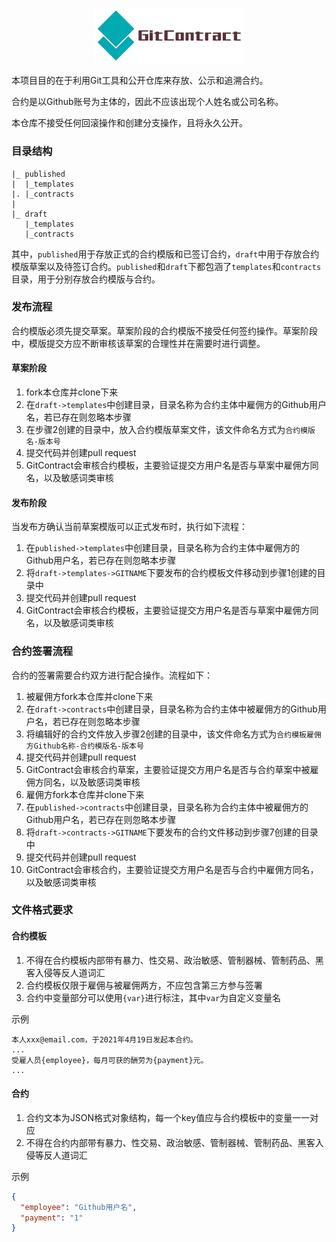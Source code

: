 <p align="center"><img width="240" src="https://github.com/GitContract/GitContract/blob/main/docs/logo.png?raw=true" alt="GitContract logo"></p>


本项目目的在于利用Git工具和公开仓库来存放、公示和追溯合约。

合约是以Github账号为主体的，因此不应该出现个人姓名或公司名称。

本仓库不接受任何回滚操作和创建分支操作，且将永久公开。



### 目录结构

```
|_ published
|  |_templates
|. |_contracts
|
|_ draft
   |_templates
   |_contracts
```

其中，`published`用于存放正式的合约模版和已签订合约，`draft`中用于存放合约模版草案以及待签订合约。`published`和`draft`下都包涵了`templates`和`contracts`目录，用于分别存放合约模版与合约。



### 发布流程

合约模版必须先提交草案。草案阶段的合约模版不接受任何签约操作。草案阶段中，模版提交方应不断审核该草案的合理性并在需要时进行调整。

#### 草案阶段

1. fork本仓库并clone下来
2. 在`draft->templates`中创建目录，目录名称为合约主体中雇佣方的Github用户名，若已存在则忽略本步骤
3. 在步骤2创建的目录中，放入合约模版草案文件，该文件命名方式为`合约模版名-版本号`
4. 提交代码并创建pull request
5. GitContract会审核合约模板，主要验证提交方用户名是否与草案中雇佣方同名，以及敏感词类审核

#### 发布阶段

当发布方确认当前草案模版可以正式发布时，执行如下流程：

1. 在`published->templates`中创建目录，目录名称为合约主体中雇佣方的Github用户名，若已存在则忽略本步骤
2. 将`draft->templates->GITNAME`下要发布的合约模板文件移动到步骤1创建的目录中
3. 提交代码并创建pull request
4. GitContract会审核合约模板，主要验证提交方用户名是否与草案中雇佣方同名，以及敏感词类审核



### 合约签署流程

合约的签署需要合约双方进行配合操作。流程如下：

1. 被雇佣方fork本仓库并clone下来
2. 在`draft->contracts`中创建目录，目录名称为合约主体中被雇佣方的Github用户名，若已存在则忽略本步骤
3. 将编辑好的合约文件放入步骤2创建的目录中，该文件命名方式为`合约模板雇佣方Github名称-合约模版名-版本号`
4. 提交代码并创建pull request
5. GitContract会审核合约草案，主要验证提交方用户名是否与合约草案中被雇佣方同名，以及敏感词类审核
6. 雇佣方fork本仓库并clone下来
7. 在`published->contracts`中创建目录，目录名称为合约主体中被雇佣方的Github用户名，若已存在则忽略本步骤
8. 将`draft->contracts->GITNAME`下要发布的合约文件移动到步骤7创建的目录中
9. 提交代码并创建pull request
10. GitContract会审核合约，主要验证提交方用户名是否与合约中雇佣方同名，以及敏感词类审核



### 文件格式要求

#### 合约模板

1. 不得在合约模板内部带有暴力、性交易、政治敏感、管制器械、管制药品、黑客入侵等反人道词汇
2. 合约模板仅限于雇佣与被雇佣两方，不应包含第三方参与签署
3. 合约中变量部分可以使用`{var}`进行标注，其中`var`为自定义变量名

示例

```
本人xxx@email.com，于2021年4月19日发起本合约。
...
受雇人员{employee}，每月可获的酬劳为{payment}元。
...
```



#### 合约

1. 合约文本为JSON格式对象结构，每一个key值应与合约模板中的变量一一对应
2. 不得在合约内部带有暴力、性交易、政治敏感、管制器械、管制药品、黑客入侵等反人道词汇

示例

```json
{
  "employee": "Github用户名",
  "payment": "1"
}
```
